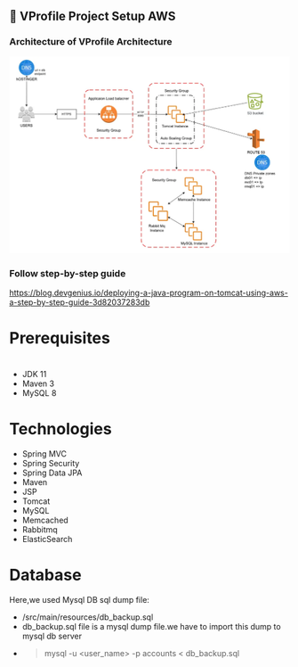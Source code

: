 ## 🚀 VProfile Project Setup AWS

### Architecture of VProfile Architecture

![VProfile Arch](architecture.webp)

### Follow step-by-step guide

https://blog.devgenius.io/deploying-a-java-program-on-tomcat-using-aws-a-step-by-step-guide-3d82037283db

# Prerequisites
#
- JDK 11 
- Maven 3 
- MySQL 8

# Technologies 
- Spring MVC
- Spring Security
- Spring Data JPA
- Maven
- JSP
- Tomcat
- MySQL
- Memcached
- Rabbitmq
- ElasticSearch
# Database
Here,we used Mysql DB 
sql dump file:
- /src/main/resources/db_backup.sql
- db_backup.sql file is a mysql dump file.we have to import this dump to mysql db server
- > mysql -u <user_name> -p accounts < db_backup.sql


